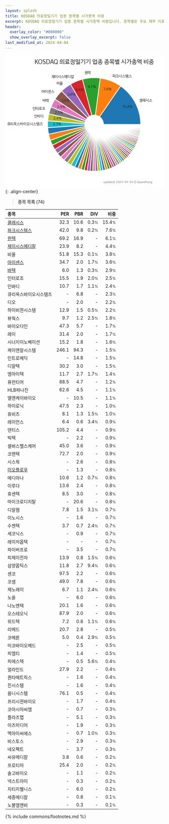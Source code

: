 ```yaml
---
layout: splash
title: KOSDAQ 의료정밀기기 업종 종목별 시가총액 비중
excerpt: KOSDAQ 의료정밀기기 업종 종목별 시가총액 비중입니다. 종목별로 주요 재무 지표를 함께 표시합니다.
header:
  overlay_color: "#800000"
  show_overlay_excerpt: false
last_modified_at: 2024-04-04
---
```



![KOSDAQ 의료정밀기기 업종 종목별 시가총액 비중](/stats/sector/images/kosdaq_업종_의료정밀기기_종목.png){: .align-center}


> **종목 목록 (74)**<a id="list"></a>

| **종목** | **PER** | **PBR** | **DIV** | **비중** |
| :------- | ------: | ------: | ------: | -------: |
| [클래시스](/214150/) | 32.3 | 10.6 | 0.3<small>%</small> | 15.4<small>%</small> |
| [파크시스템스](/140860/) | 42.0 | 9.8 | 0.2<small>%</small> | 7.6<small>%</small> |
| [원텍](/336570/) | 69.2 | 16.9 | - | 6.1<small>%</small> |
| [제이시스메디칼](/287410/) | 23.9 | 8.2 | - | 4.4<small>%</small> |
| 비올 | 51.8 | 15.3 | 0.1<small>%</small> | 3.8<small>%</small> |
| [아이센스](/099190/) | 34.7 | 2.0 | 1.7<small>%</small> | 3.6<small>%</small> |
| [바텍](/043150/) | 6.0 | 1.3 | 0.3<small>%</small> | 2.9<small>%</small> |
| 인터로조 | 15.5 | 1.9 | 2.0<small>%</small> | 2.5<small>%</small> |
| 인바디 | 10.7 | 1.7 | 1.1<small>%</small> | 2.4<small>%</small> |
| 큐리옥스바이오시스템즈 | - | 6.8 | - | 2.3<small>%</small> |
| 디오 | - | 2.0 | - | 2.2<small>%</small> |
| 하이비젼시스템 | 12.9 | 1.5 | 0.5<small>%</small> | 2.2<small>%</small> |
| 뷰웍스 | 9.7 | 1.2 | 2.5<small>%</small> | 1.8<small>%</small> |
| 바이오다인 | 47.3 | 5.7 | - | 1.7<small>%</small> |
| 레이 | 31.4 | 2.0 | - | 1.7<small>%</small> |
| 시너지이노베이션 | 15.2 | 1.8 | - | 1.6<small>%</small> |
| 케이엔알시스템 | 246.1 | 94.3 | - | 1.5<small>%</small> |
| 인트로메딕 | - | 14.8 | - | 1.5<small>%</small> |
| 디알텍 | 30.2 | 3.0 | - | 1.5<small>%</small> |
| 엠아이텍 | 11.7 | 2.7 | 1.7<small>%</small> | 1.4<small>%</small> |
| 퓨런티어 | 88.5 | 4.7 | - | 1.2<small>%</small> |
| HLB파나진 | 62.6 | 4.5 | - | 1.1<small>%</small> |
| 엘앤케이바이오 | - | 10.5 | - | 1.1<small>%</small> |
| 하이로닉 | 47.5 | 2.3 | - | 1.0<small>%</small> |
| 휴비츠 | 8.1 | 1.3 | 1.5<small>%</small> | 1.0<small>%</small> |
| 레이언스 | 6.4 | 0.6 | 3.4<small>%</small> | 0.9<small>%</small> |
| 덴티스 | 105.2 | 4.4 | - | 0.9<small>%</small> |
| 빅텍 | - | 2.2 | - | 0.9<small>%</small> |
| 셀바스헬스케어 | 45.0 | 3.6 | - | 0.9<small>%</small> |
| 코렌텍 | 72.7 | 2.0 | - | 0.9<small>%</small> |
| 시스웍 | - | 2.6 | - | 0.8<small>%</small> |
| [이오플로우](/294090/) | - | 1.3 | - | 0.8<small>%</small> |
| 메디아나 | 10.6 | 1.2 | 0.7<small>%</small> | 0.8<small>%</small> |
| 이루다 | 13.6 | 2.4 | - | 0.8<small>%</small> |
| 휴센텍 | 8.5 | 3.0 | - | 0.8<small>%</small> |
| 마이크로디지탈 | - | 20.6 | - | 0.8<small>%</small> |
| 디알젬 | 7.8 | 1.5 | 3.1<small>%</small> | 0.7<small>%</small> |
| 이노시스 | - | 1.6 | - | 0.7<small>%</small> |
| 수젠텍 | 3.7 | 0.7 | 2.4<small>%</small> | 0.7<small>%</small> |
| 세코닉스 | - | 0.9 | - | 0.7<small>%</small> |
| 레이저옵텍 | - | - | - | 0.7<small>%</small> |
| 파이버프로 | - | 3.5 | - | 0.7<small>%</small> |
| 피제이전자 | 13.9 | 0.8 | 1.5<small>%</small> | 0.6<small>%</small> |
| 삼양옵틱스 | 11.8 | 2.7 | 9.4<small>%</small> | 0.6<small>%</small> |
| 센코 | 97.5 | 2.2 | - | 0.6<small>%</small> |
| 코셈 | 49.0 | 7.8 | - | 0.6<small>%</small> |
| 제노레이 | 6.7 | 1.1 | 2.4<small>%</small> | 0.6<small>%</small> |
| 노을 | - | 6.0 | - | 0.6<small>%</small> |
| 나노엔텍 | 20.1 | 1.6 | - | 0.6<small>%</small> |
| 오스테오닉 | 87.9 | 2.0 | - | 0.6<small>%</small> |
| 위드텍 | 7.2 | 0.8 | 1.1<small>%</small> | 0.6<small>%</small> |
| 리메드 | 20.7 | 2.8 | - | 0.5<small>%</small> |
| 코메론 | 5.0 | 0.4 | 2.9<small>%</small> | 0.5<small>%</small> |
| 미코바이오메드 | - | 2.5 | - | 0.5<small>%</small> |
| 피엠티 | - | 1.4 | - | 0.5<small>%</small> |
| 피에스텍 | - | 0.5 | 5.6<small>%</small> | 0.4<small>%</small> |
| 얼라인드 | 27.9 | 2.2 | - | 0.4<small>%</small> |
| 퀀타매트릭스 | - | 1.6 | - | 0.4<small>%</small> |
| 진시스템 | - | 1.6 | - | 0.4<small>%</small> |
| 옴니시스템 | 76.1 | 0.5 | - | 0.4<small>%</small> |
| 프리시젼바이오 | - | 1.7 | - | 0.4<small>%</small> |
| 코아시아씨엠 | - | 0.7 | - | 0.3<small>%</small> |
| 플라즈맵 | - | 5.1 | - | 0.3<small>%</small> |
| 이즈미디어 | - | 1.9 | - | 0.3<small>%</small> |
| 멕아이씨에스 | - | 0.7 | 1.0<small>%</small> | 0.3<small>%</small> |
| 비스토스 | - | 2.9 | - | 0.3<small>%</small> |
| 네오펙트 | - | 3.7 | - | 0.3<small>%</small> |
| 씨유메디칼 | 3.8 | 0.6 | - | 0.2<small>%</small> |
| 프로티아 | 25.4 | 2.0 | - | 0.2<small>%</small> |
| 솔고바이오 | - | 1.1 | - | 0.2<small>%</small> |
| 넥스트아이 | - | 0.3 | - | 0.2<small>%</small> |
| 지티지웰니스 | - | 6.0 | - | 0.2<small>%</small> |
| 세종메디칼 | - | 0.8 | - | 0.1<small>%</small> |
| 노블엠앤비 | - | 0.3 | - | 0.1<small>%</small> |

{% include commons/footnotes.md %}